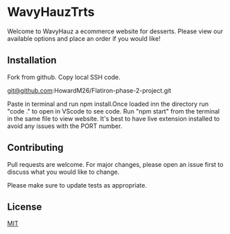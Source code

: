 # WavyHauzTrts

Welcome to WavyHauz a ecommerce website for desserts. Please view our available options and place an order if you would like!

## Installation

Fork from github. Copy local SSH code.

git@github.com:HowardM26/Flatiron-phase-2-project.git

Paste in terminal and run npm install.Once loaded inn the directory run "code ." to open in VScode to see code. Run "npm start" from the terminal in the same file to view website. It's best to have live extension installed to avoid any issues with the PORT number.

## Contributing

Pull requests are welcome. For major changes, please open an issue first
to discuss what you would like to change.

Please make sure to update tests as appropriate.

## License

[MIT](https://choosealicense.com/licenses/mit/)

